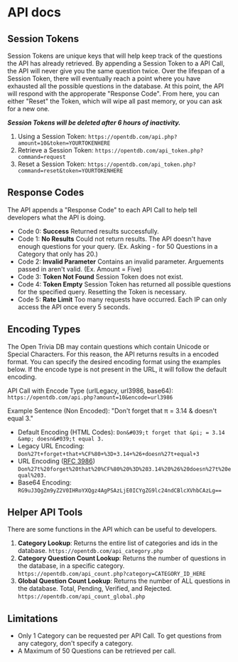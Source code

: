 # API docs

## Session Tokens

Session Tokens are unique keys that will help keep track of the questions the API has already retrieved. By appending a Session Token to a API Call, the API will never give you the same question twice. Over the lifespan of a Session Token, there will eventually reach a point where you have exhausted all the possible questions in the database. At this point, the API will respond with the approperate "Response Code". From here, you can either "Reset" the Token, which will wipe all past memory, or you can ask for a new one.

***Session Tokens will be deleted after 6 hours of inactivity.***

1. Using a Session Token:
   `https://opentdb.com/api.php?amount=10&token=YOURTOKENHERE`
2. Retrieve a Session Token:
   `https://opentdb.com/api_token.php?command=request`
3. Reset a Session Token:
   `https://opentdb.com/api_token.php?command=reset&token=YOURTOKENHERE`

## Response Codes

The API appends a "Response Code" to each API Call to help tell developers what the API is doing.

- Code 0: **Success** Returned results successfully.
- Code 1: **No Results** Could not return results. The API doesn't have enough questions for your query. (Ex. Asking - for 50 Questions in a Category that only has 20.)
- Code 2: **Invalid Parameter** Contains an invalid parameter. Arguements passed in aren't valid. (Ex. Amount = Five)
- Code 3: **Token Not Found** Session Token does not exist.
- Code 4: **Token Empty** Session Token has returned all possible questions for the specified query. Resetting the Token is necessary.
- Code 5: **Rate Limit** Too many requests have occurred. Each IP can only access the API once every 5 seconds.

## Encoding Types

The Open Trivia DB may contain questions which contain Unicode or Special Characters. For this reason, the API returns results in a encoded format. You can specify the desired encoding format using the examples below. If the encode type is not present in the URL, it will follow the default encoding.

API Call with Encode Type (urlLegacy, url3986, base64):
    `https://opentdb.com/api.php?amount=10&encode=url3986`

Example Sentence (Non Encoded): "Don't forget that π = 3.14 & doesn't equal 3."

- Default Encoding (HTML Codes):
  ```Don&‌#039;t forget that &‌pi; = 3.14 &‌amp; doesn&‌#039;t equal 3.```
- Legacy URL Encoding:
  ```Don%27t+forget+that+%CF%80+%3D+3.14+%26+doesn%27t+equal+3```
- URL Encoding ([RFC 3986](https://www.ietf.org/rfc/rfc3986.txt))
  ```Don%27t%20forget%20that%20%CF%80%20%3D%203.14%20%26%20doesn%27t%20equal%203.```
- Base64 Encoding:
  ```RG9uJ3QgZm9yZ2V0IHRoYXQgz4AgPSAzLjE0ICYgZG9lc24ndCBlcXVhbCAzLg==```

## Helper API Tools

There are some functions in the API which can be useful to developers.

1. **Category Lookup**: Returns the entire list of categories and ids in the database.
   `https://opentdb.com/api_category.php`
2. **Category Question Count Lookup**: Returns the number of questions in the database, in a specific category.
   `https://opentdb.com/api_count.php?category=CATEGORY_ID_HERE`
3. **Global Question Count Lookup**: Returns the number of ALL questions in the database. Total, Pending, Verified, and Rejected.
   `https://opentdb.com/api_count_global.php`

## Limitations

- Only 1 Category can be requested per API Call. To get questions from any category, don't specify a category.
- A Maximum of 50 Questions can be retrieved per call.
